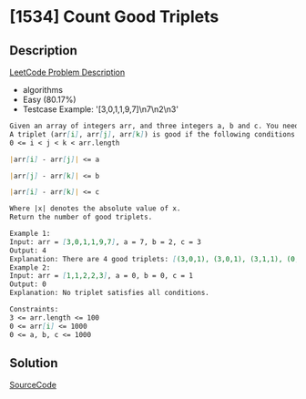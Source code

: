 # [1534] Count Good Triplets

## Description

[LeetCode Problem Description](https://leetcode.com/problems/count-good-triplets/description/)

* algorithms
* Easy (80.17%)
* Testcase Example:  '[3,0,1,1,9,7]\n7\n2\n3'

```md
Given an array of integers arr, and three integers a, b and c. You need to find the number of good triplets.
A triplet (arr[i], arr[j], arr[k]) is good if the following conditions are true:
0 <= i < j < k < arr.length

|arr[i] - arr[j]| <= a

|arr[j] - arr[k]| <= b

|arr[i] - arr[k]| <= c

Where |x| denotes the absolute value of x.
Return the number of good triplets.

Example 1:
Input: arr = [3,0,1,1,9,7], a = 7, b = 2, c = 3
Output: 4
Explanation: There are 4 good triplets: [(3,0,1), (3,0,1), (3,1,1), (0,1,1)].
Example 2:
Input: arr = [1,1,2,2,3], a = 0, b = 0, c = 1
Output: 0
Explanation: No triplet satisfies all conditions.

Constraints:
3 <= arr.length <= 100
0 <= arr[i] <= 1000
0 <= a, b, c <= 1000

```

## Solution

[SourceCode](./solution.js)
